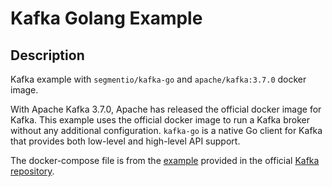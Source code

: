# Kafka Golang Example

## Description

Kafka example with `segmentio/kafka-go` and `apache/kafka:3.7.0` docker image.

With Apache Kafka 3.7.0, Apache has released the official docker image for Kafka. This example uses the official docker image to run a Kafka broker without any additional configuration. `kafka-go` is a native Go client for Kafka that provides both low-level and high-level API support.

The docker-compose file is from the [example](https://github.com/apache/kafka/blob/trunk/docker/examples/jvm/single-node/plaintext/docker-compose.yml) provided in the official [Kafka repository](https://github.com/apache/kafka).
